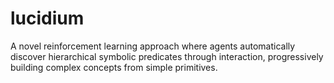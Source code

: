 # lucidium
A novel reinforcement learning approach where agents automatically discover hierarchical symbolic predicates through interaction, progressively building complex concepts from simple primitives.
